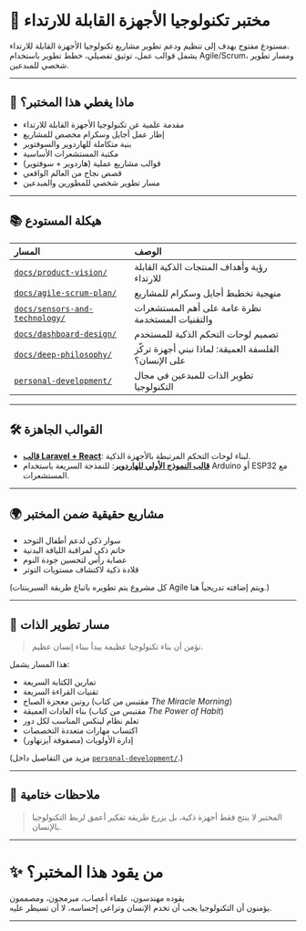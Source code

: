 # 🌟 مختبر تكنولوجيا الأجهزة القابلة للارتداء

مستودع مفتوح يهدف إلى تنظيم ودعم تطوير مشاريع تكنولوجيا الأجهزة القابلة للارتداء.  
يشمل قوالب عمل، توثيق تفصيلي، خطط تطوير باستخدام Agile/Scrum، ومسار تطوير شخصي للمبدعين.

---

## 🚀 ماذا يغطي هذا المختبر؟

- مقدمة علمية عن تكنولوجيا الأجهزة القابلة للارتداء
- إطار عمل أجايل وسكرام مخصص للمشاريع
- بنية متكاملة للهاردوير والسوفتوير
- مكتبة المستشعرات الأساسية
- قوالب مشاريع عملية (هاردوير + سوفتوير)
- قصص نجاح من العالم الواقعي
- مسار تطوير شخصي للمطورين والمبدعين

---

## 📚 هيكلة المستودع

| المسار | الوصف |
|:---|:---|
| [`docs/product-vision/`](./docs/product-vision/README.md) | رؤية وأهداف المنتجات الذكية القابلة للارتداء |
| [`docs/agile-scrum-plan/`](./docs/agile-scrum-plan/README.md) | منهجية تخطيط أجايل وسكرام للمشاريع |
| [`docs/sensors-and-technology/`](./docs/sensors-and-technology/README.md) | نظرة عامة على أهم المستشعرات والتقنيات المستخدمة |
| [`docs/dashboard-design/`](./docs/dashboard-design/README.md) | تصميم لوحات التحكم الذكية للمستخدم |
| [`docs/deep-philosophy/`](./docs/deep-philosophy/README.md) | الفلسفة العميقة: لماذا نبني أجهزة تركّز على الإنسان؟ |
| [`personal-development/`](./personal-development/README.md) | تطوير الذات للمبدعين في مجال التكنولوجيا |

---

## 🛠️ القوالب الجاهزة

- **[قالب Laravel + React](./backend/)**: لبناء لوحات التحكم المرتبطة بالأجهزة الذكية.
- **[قالب النموذج الأولي للهاردوير](./hardware/)**: للنمذجة السريعة باستخدام Arduino أو ESP32 مع المستشعرات.

---

## 🌍 مشاريع حقيقية ضمن المختبر

- سوار ذكي لدعم أطفال التوحد
- خاتم ذكي لمراقبة اللياقة البدنية
- عصابة رأس لتحسين جودة النوم
- قلادة ذكية لاكتشاف مستويات التوتر

(كل مشروع يتم تطويره باتباع طريقة السبرينتات Agile ويتم إضافته تدريجياً هنا.)

---

## 🧠 مسار تطوير الذات

> نؤمن أن بناء تكنولوجيا عظيمة يبدأ ببناء إنسان عظيم.

هذا المسار يشمل:
- تمارين الكتابة السريعة
- تقنيات القراءة السريعة
- روتين معجزة الصباح (مقتبس من كتاب *The Miracle Morning*)
- بناء العادات العميقة (مقتبس من كتاب *The Power of Habit*)
- تعلم نظام لينكس المناسب لكل دور
- اكتساب مهارات متعددة التخصصات
- إدارة الأولويات (مصفوفة آيزنهاور)

(مزيد من التفاصيل داخل [`personal-development/`](./personal-development/README.md).)

---

## 💬 ملاحظات ختامية

> المختبر لا ينتج فقط أجهزة ذكية، بل يزرع طريقة تفكير أعمق لربط التكنولوجيا بالإنسان.

---

# ✨ من يقود هذا المختبر؟

يقوده مهندسون، علماء أعصاب، مبرمجون، ومصممون  
يؤمنون أن التكنولوجيا يجب أن تخدم الإنسان وتراعي إحساسه، لا أن تسيطر عليه.

---
